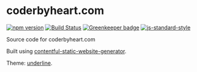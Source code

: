 # coderbyheart.com

[![npm version](https://img.shields.io/npm/v/@coderbyheart/coderbyheart.com.svg)](https://www.npmjs.com/package//@coderbyheart/coderbyheart.com)
[![Build Status](https://travis-ci.org/coderbyheart/coderbyheart.com.svg?branch=master)](https://travis-ci.org/coderbyheart/coderbyheart.com)
[![Greenkeeper badge](https://badges.greenkeeper.io/coderbyheart/coderbyheart.com.svg)](https://greenkeeper.io/) 
[![js-standard-style](https://img.shields.io/badge/code%20style-standard-brightgreen.svg)](http://standardjs.com/)

Source code for coderbyheart.com

Built using [contentful-static-website-generator](https://github.com/coderbyheart/contentful-static-website-generator).

Theme: [underline](https://github.com/coderbyheart/underline).
